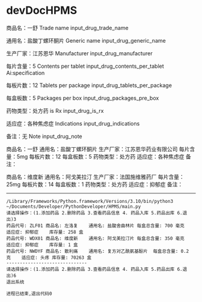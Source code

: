 # devDocHPMS

商品名：一舒
Trade name
input_drug_trade_name

通用名：盐酸丁螺环酮片
Generic name
input_drug_generic_name

生产厂家：江苏恩华
Manufacturer
input_drug_manufacturer

每片含量：5
Contents per tablet
input_drug_contents_per_tablet
Ai:specification

每板片数：12
Tablets per package
input_drug_tablets_per_package

每盒板数：5
Packages per box
input_drug_packages_pre_box

药物类型：处方药
is Rx
input_drug_is_rx

适应症：各种焦虑症
Indications
input_drug_indications

备注：无
Note
input_drug_note

商品名：一舒
通用名：盐酸丁螺环酮片
生产厂家：江苏恩华药业有限公司
每片含量：5mg
每板片数：12
每盒板数：5
药物类型：处方药
适应症：各种焦虑症
备注：

商品名：维度新
通用名：阿戈美拉汀
生产厂家：法国施维雅药厂
每片含量：25mg
每板片数：14
每盒板数：1
药物类型：处方药
适应症：抑郁症
备注：

---


    /Library/Frameworks/Python.framework/Versions/3.10/bin/python3 ~/Documents/Developer/PythonDeveloper/HPMS/main.py
    请选择操作：(1.添加药品 2.删除药品 3.查看药品信息 4. 药品入库 5.药品出库 6.退出)3
    药品代号: ZLF01	商品名: 左洛复	通用名: 盐酸舍曲林片	每盒总含量: 700 毫克	适应症: 抑郁症	库存量: 258 盒
    药品代号: WDX01	商品名: 维度新	通用名: 阿戈美拉汀片	每盒总含量: 350 毫克	适应症: 抑郁症	库存量: 1 盒
    药品代号: NWDYF	商品名: 散利痛	通用名: 复方对乙酰氨基酚片	每盒总含量: 0.2 克	适应症: 头疼	库存量: 70263 盒
    ------------------------------
    请选择操作：(1.添加药品 2.删除药品 3.查看药品信息 4. 药品入库 5.药品出库 6.退出)6
    退出系统
    
    进程已结束,退出代码0

